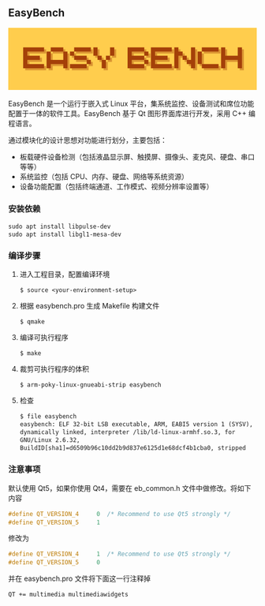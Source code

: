 ## EasyBench

![](EasyBench_banner.png)

EasyBench 是一个运行于嵌入式 Linux 平台，集系统监控、设备测试和席位功能配置于一体的软件工具。EasyBench 基于 Qt 图形界面库进行开发，采用 C++ 编程语言。

通过模块化的设计思想对功能进行划分，主要包括：

- 板载硬件设备检测（包括液晶显示屏、触摸屏、摄像头、麦克风、硬盘、串口等等）
- 系统监控（包括 CPU、内存、硬盘、网络等系统资源）
- 设备功能配置（包括终端通道、工作模式、视频分辨率设置等）



### 安装依赖

```shell
sudo apt install libpulse-dev
sudo apt install libgl1-mesa-dev
```



### 编译步骤

1. 进入工程目录，配置编译环境

   ```shell
   $ source <your-environment-setup>
   ```

2. 根据 easybench.pro 生成 Makefile 构建文件

   ```shell
   $ qmake
   ```

3. 编译可执行程序

   ```shell
   $ make
   ```

4. 裁剪可执行程序的体积

   ```shell
   $ arm-poky-linux-gnueabi-strip easybench
   ```

5. 检查

   ```shell
   $ file easybench
   easybench: ELF 32-bit LSB executable, ARM, EABI5 version 1 (SYSV), dynamically linked, interpreter /lib/ld-linux-armhf.so.3, for GNU/Linux 2.6.32, BuildID[sha1]=d6509b96c10dd2b9d837e6125d1e68dcf4b1cba0, stripped
   ```




### 注意事项

默认使用 Qt5，如果你使用 Qt4，需要在 eb_common.h 文件中做修改。将如下内容

```c
#define QT_VERSION_4     0  /* Recommend to use Qt5 strongly */
#define QT_VERSION_5     1
```

修改为

```c
#define QT_VERSION_4     1  /* Recommend to use Qt5 strongly */
#define QT_VERSION_5     0
```

并在 easybench.pro 文件将下面这一行注释掉

```shell
QT += multimedia multimediawidgets
```

